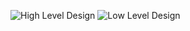 
![High Level Design](https://user-images.githubusercontent.com/94440639/142771681-55fda645-67f3-44ab-a90a-824033dc9e8d.png)
![Low Level Design](https://user-images.githubusercontent.com/94440639/142771682-302961b2-1cf1-4c0f-a975-e2c3158e31c9.png)
